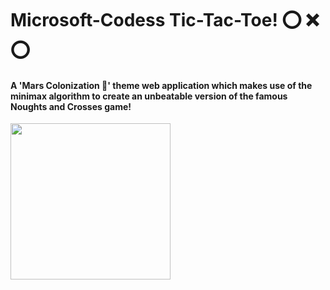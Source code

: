# Microsoft-Codess Tic-Tac-Toe! ⭕️ ❌ ⭕️  
#### A 'Mars Colonization :volcano:' theme web application which makes use of the minimax algorithm to create an unbeatable version of the famous Noughts and Crosses game!  

<img src="Screenshot(2)" width="256" height="250">


      
